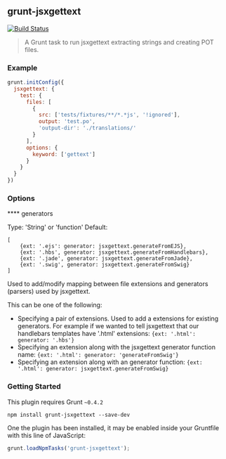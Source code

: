 ## grunt-jsxgettext
[![Build Status](https://travis-ci.org/Mindflash/grunt-jsxgettext.png?branch=master)](https://travis-ci.org/Mindflash/grunt-jsxgettext)
> A Grunt task to run jsxgettext extracting strings and creating POT files.

### Example
```js
grunt.initConfig({
  jsxgettext: {
    test: {
      files: [
        {
          src: ['tests/fixtures/**/*.*js', '!ignored'],
          output: 'test.po',
          'output-dir': './translations/'
        }
      ],
      options: {
        keyword: ['gettext']
      }
    }
  }
})
```

### Options

**** generators

Type: 'String' or 'function'
Default:
```
[
    {ext: '.ejs': generator: jsxgettext.generateFromEJS},
    {ext: '.hbs', generator: jsxgettext.generateFromHandlebars},
    {ext: '.jade', generator: jsxgettext.generateFromJade},
    {ext: '.swig', generator: jsxgettext.generateFromSwig} 
]
```
Used to add/modify mapping between file extensions and generators (parsers) used by jsxgettext.

This can be one of the following:

- Specifying a pair of extensions. Used to add a extensions for existing generators. For example 
if we wanted to tell jsxgettext that our handlebars templates have '.html' extensions: ```{ext: '.html': generator: '.hbs'}```
- Specifying an extension along with the jsxgettext generator function name: ```{ext: '.html': generator: 'generateFromSwig'}```
- Specifying an extension along with an generator function: ```{ext: '.html': generator: jsxgettext.generateFromSwig}```


### Getting Started
This plugin requires Grunt `~0.4.2`
```shell
npm install grunt-jsxgettext --save-dev
```
One the plugin has been installed, it may be enabled inside your Gruntfile with this line of JavaScript:
```js
grunt.loadNpmTasks('grunt-jsxgettext');
```
